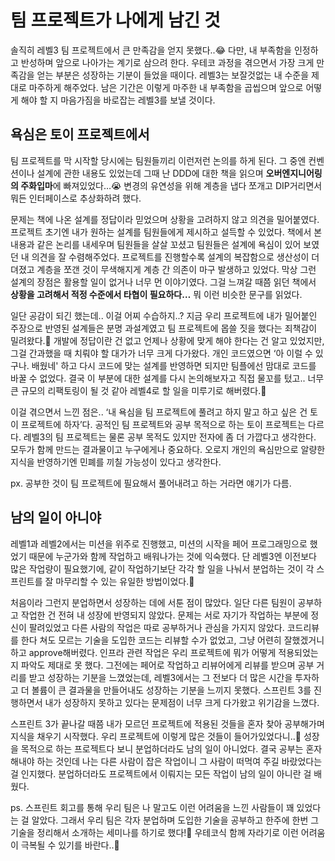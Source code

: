 # 팀 프로젝트가 나에게 남긴 것

솔직히 레벨3 팀 프로젝트에서 큰 만족감을 얻지 못했다..😂 다만, 내 부족함을 인정하고 반성하며 앞으로 나아가는 계기로 삼으려 한다. 우테코 과정을 겪으면서 가장 크게 만족감을 얻는 부분은 성장하는 기분이 들었을 때이다. 레벨3는 보잘것없는 내 수준을 제대로 마주하게 해주었다. 남은 기간은 이렇게 마주한 내 부족함을 곱씹으며 앞으로 어떻게 해야 할 지 마음가짐을 바로잡는 레벨3를 보낼 것이다.

## 욕심은 토이 프로젝트에서

팀 프로젝트를 막 시작할 당시에는 팀원들끼리 이런저런 논의를 하게 된다. 그 중엔 컨벤션이나 설계에 관한 내용도 있었는데 그때 난 DDD에 대한 책을 읽으며 **오버엔지니어링의 주화입마**에 빠져있었다…😭 변경의 유연성을 위해 계층을 냅다 쪼개고 DIP거리면서 뭐든 인터페이스로 추상화하려 했다.

문제는 책에 나온 설계를 정답이라 믿었으며 상황을 고려하지 않고 의견을 밀어붙였다. 프로젝트 초기엔 내가 원하는 설계를 팀원들에게 제시하고 설득할 수 있었다. 책에서 본 내용과 같은 논리를 내세우며 팀원들을 살살 꼬셨고 팀원들은 설계에 욕심이 있어 보였던 내 의견을 잘 수렴해주었다. 프로젝트를 진행할수록 설계의 복잡함으로 생산성이 더뎌졌고 계층을 쪼갠 것이 무색해지게 계층 간 의존이 마구 발생하고 있었다. 막상 그런 설계의 장점은 활용할 일이 없거나 너무 먼 이야기였다. 그걸 느껴갈 때쯤 읽던 책에서 **상황을 고려해서 적정 수준에서 타협이 필요하다…** 뭐 이런 비슷한 문구를 읽었다.

일단 공감이 되긴 했는데.. 이걸 어찌 수습하지..? 지금 우리 프로젝트에 내가 밀어붙인 주장으로 반영된 설계들은 분명 과설계였고 팀 프로젝트에 몹쓸 짓을 했다는 죄책감이 밀려왔다.🤪 개발에 정답이란 건 없고 언제나 상황에 맞게 해야 한다는 건 알고 있었지만, 그걸 간과했을 때 치뤄야 할 대가가 너무 크게 다가왔다. 개인 코드였으면 ‘아 이럴 수 있구나. 배웠네' 하고 다시 코드에 맞는 설계를 반영하면 되지만 팀플에선 맘대로 코드를 바꿀 수 없었다. 결국 이 부분에 대한 설계를 다시 논의해보자고 직접 물꼬를 텄고.. 너무 큰 규모의 리팩토링이 될 것 같아 레벨4로 할 일을 미루기로 해버렸다.🤣

이걸 겪으면서 느낀 점은.. ‘내 욕심을 팀 프로젝트에 풀려고 하지 말고 하고 싶은 건 토이 프로젝트에 하자’다. 공적인 팀 프로젝트와 공부 목적으로 하는 토이 프로젝트는 다르다. 레벨3의 팀 프로젝트는 물론 공부 목적도 있지만 전자에 좀 더 가깝다고 생각한다. 모두가 함께 만드는 결과물이고 누구에게나 중요하다. 오로지 개인의 욕심만으로 알량한 지식을 반영하기엔 민폐를 끼칠 가능성이 있다고 생각한다.

px. 공부한 것이 팀 프로젝트에 필요해서 풀어내려고 하는 거라면 얘기가 다름.

## 남의 일이 아니야

레벨1과 레벨2에서는 미션을 위주로 진행했고, 미션의 시작을 페어 프로그래밍으로 했었기 때문에 누군가와 함께 작업하고 배워나가는 것에 익숙했다. 단 레벨3엔 이전보다 많은 작업량이 필요했기에, 같이 작업하기보단 각각 할 일을 나눠서 분업하는 것이 각 스프린트를 잘 마무리할 수 있는 유일한 방법이었다.🏃

처음이라 그런지 분업하면서 성장하는 데에 서툰 점이 많았다. 일단 다른 팀원이 공부하고 작업한 건 전혀 내 성장에 반영되지 않았다. 문제는 서로 자기가 작업하는 부분에 정신이 팔려있었고 다른 사람의 작업은 따로 공부하거나 관심을 가지지 않았다. 코드리뷰를 한다 쳐도 모르는 기술을 도입한 코드는 리뷰할 수가 없었고, 그냥 어련히 잘했겠거니 하고 approve해버렸다. 인프라 관련 작업은 우리 프로젝트에 뭐가 어떻게 적용되었는지 파악도 제대로 못 했다. 그전에는 페어로 작업하고 리뷰어에게 리뷰를 받으며 공부 거리를 받고 성장하는 기분을 느꼈었는데, 레벨3에서는 그 전보다 더 많은 시간을 투자하고 더 볼륨이 큰 결과물을 만들어내도 성장하는 기분을 느끼지 못했다. 스프린트 3를 진행하면서 내가 성장하지 못하고 있다는 문제점이 너무 크게 다가왔고 위기감을 느꼈다. 

스프린트 3가 끝나갈 때쯤 내가 모르던 프로젝트에 적용된 것들을 혼자 찾아 공부해가며 지식을 채우기 시작했다. 우리 프로젝트에 이렇게 많은 것들이 들어가있었다니..🤯 성장을 목적으로 하는 프로젝트다 보니 분업하더라도 남의 일이 아니었다. 결국 공부는 혼자 해내야 하는 것인데 나는 다른 사람이 잡은 작업이니 그 사람이 떠먹여 주길 바랐었다는 걸 인지했다. 분업하더라도 프로젝트에서 이뤄지는 모든 작업이 남의 일이 아니란 걸 배웠다.

ps. 스프린트 회고를 통해 우리 팀은 나 말고도 이런 어려움을 느낀 사람들이 꽤 있었다는 걸 알았다. 그래서 우리 팀은 각자 분업하며 도입한 기술을 공부하고 한주에 한번 그 기술을 정리해서 소개하는 세미나를 하기로 했다!🤗  우테코식 함께 자라기로 이런 어려움이 극복될 수 있기를 바란다..🙏
